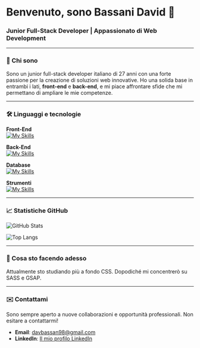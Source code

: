 # Benvenuto, sono Bassani David 👋

### Junior Full-Stack Developer | Appassionato di Web Development

---

### 🌟 Chi sono

Sono un junior full-stack developer italiano di 27 anni con una forte passione per la creazione di soluzioni web innovative. Ho una solida base in entrambi i lati, **front-end** e **back-end**, e mi piace affrontare sfide che mi permettano di ampliare le mie competenze.

---

### 🛠️ Linguaggi e tecnologie

**Front-End** <br>
[![My Skills](https://skillicons.dev/icons?i=html,css,javascript)](https://skillicons.dev)

**Back-End** <br>
[![My Skills](https://skillicons.dev/icons?i=nodejs,php,laravel)](https://skillicons.dev)

**Database** <br>
[![My Skills](https://skillicons.dev/icons?i=mysql)](https://skillicons.dev)

**Strumenti** <br>
[![My Skills](https://skillicons.dev/icons?i=git,github)](https://skillicons.dev)

---

### 📈 Statistiche GitHub

![GitHub Stats](https://github-readme-stats.vercel.app/api?username=BassaniDavid&show_icons=true&theme=dark)

![Top Langs](https://github-readme-stats.vercel.app/api/top-langs/?username=**DavidBassani**assaniDavid&layout=compact&theme=dark)

---

### 🚀 Cosa sto facendo adesso

Attualmente sto studiando più a fondo CSS. Dopodiché mi concentrerò su SASS e GSAP.

---

### ✉️ Contattami

Sono sempre aperto a nuove collaborazioni e opportunità professionali. Non esitare a contattarmi!

* **Email**: davbassan98@gmail.com
* **LinkedIn**: [Il mio profilo LinkedIn](https://www.linkedin.com/in/david-bassani)

